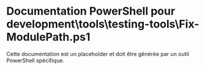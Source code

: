 # Documentation PowerShell pour development\tools\testing-tools\Fix-ModulePath.ps1

Cette documentation est un placeholder et doit être générée par un outil PowerShell spécifique.
